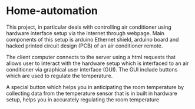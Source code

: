 # Home-automation

This project, in particular deals with controlling air conditioner using hardware interface setup via the internet through webpage. Main components of this setup is arduino Ethernet shield, arduino board and hacked printed circuit design (PCB) of an air conditioner remote.

The client computer connects to the server using a html requests that allows user to interact with the hardware setup which is interfaced to an air conditioner via graphical user interface (GUI). The GUI include buttons which are used to regulate the temperature.

A special button which helps you in anticipating the room temperature by collecting data from the temperature sensor that is in built in hardware setup, helps you in accurately regulating the room temperature
